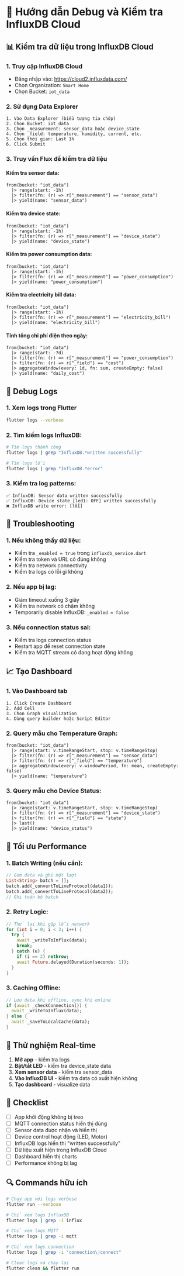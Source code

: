 # 🔧 Hướng dẫn Debug và Kiểm tra InfluxDB Cloud

## 📊 **Kiểm tra dữ liệu trong InfluxDB Cloud**

### 1. Truy cập InfluxDB Cloud
- Đăng nhập vào: https://cloud2.influxdata.com/
- Chọn Organization: `Smart Home`
- Chọn Bucket: `iot_data`

### 2. Sử dụng Data Explorer
```
1. Vào Data Explorer (biểu tượng tia chớp)
2. Chọn Bucket: iot_data
3. Chọn _measurement: sensor_data hoặc device_state
4. Chọn _field: temperature, humidity, current, etc.
5. Chọn thời gian: Last 1h
6. Click Submit
```

### 3. Truy vấn Flux để kiểm tra dữ liệu

#### Kiểm tra sensor data:
```flux
from(bucket: "iot_data")
  |> range(start: -1h)
  |> filter(fn: (r) => r["_measurement"] == "sensor_data")
  |> yield(name: "sensor_data")
```

#### Kiểm tra device state:
```flux
from(bucket: "iot_data")
  |> range(start: -1h)
  |> filter(fn: (r) => r["_measurement"] == "device_state")
  |> yield(name: "device_state")
```

#### Kiểm tra power consumption data:
```flux
from(bucket: "iot_data")
  |> range(start: -1h)
  |> filter(fn: (r) => r["_measurement"] == "power_consumption")
  |> yield(name: "power_consumption")
```

#### Kiểm tra electricity bill data:
```flux
from(bucket: "iot_data")
  |> range(start: -1h)
  |> filter(fn: (r) => r["_measurement"] == "electricity_bill")
  |> yield(name: "electricity_bill")
```

#### Tính tổng chi phí điện theo ngày:
```flux
from(bucket: "iot_data")
  |> range(start: -7d)
  |> filter(fn: (r) => r["_measurement"] == "power_consumption")
  |> filter(fn: (r) => r["_field"] == "cost")
  |> aggregateWindow(every: 1d, fn: sum, createEmpty: false)
  |> yield(name: "daily_cost")
```

## 🐛 **Debug Logs**

### 1. Xem logs trong Flutter
```bash
flutter logs --verbose
```

### 2. Tìm kiếm logs InfluxDB:
```bash
# Tìm logs thành công
flutter logs | grep "InfluxDB.*written successfully"

# Tìm logs lỗi
flutter logs | grep "InfluxDB.*error"
```

### 3. Kiểm tra log patterns:
```
✅ InfluxDB: Sensor data written successfully
✅ InfluxDB: Device state [led1: OFF] written successfully
❌ InfluxDB write error: [lỗi]
```

## 🔧 **Troubleshooting**

### 1. Nếu không thấy dữ liệu:
- Kiểm tra `_enabled = true` trong `influxdb_service.dart`
- Kiểm tra token và URL có đúng không
- Kiểm tra network connectivity
- Kiểm tra logs có lỗi gì không

### 2. Nếu app bị lag:
- Giảm timeout xuống 3 giây
- Kiểm tra network có chậm không
- Temporarily disable InfluxDB: `_enabled = false`

### 3. Nếu connection status sai:
- Kiểm tra logs connection status
- Restart app để reset connection state
- Kiểm tra MQTT stream có đang hoạt động không

## 📈 **Tạo Dashboard**

### 1. Vào Dashboard tab
```
1. Click Create Dashboard
2. Add Cell
3. Chọn Graph visualization
4. Dùng query builder hoặc Script Editor
```

### 2. Query mẫu cho Temperature Graph:
```flux
from(bucket: "iot_data")
  |> range(start: v.timeRangeStart, stop: v.timeRangeStop)
  |> filter(fn: (r) => r["_measurement"] == "sensor_data")
  |> filter(fn: (r) => r["_field"] == "temperature")
  |> aggregateWindow(every: v.windowPeriod, fn: mean, createEmpty: false)
  |> yield(name: "temperature")
```

### 3. Query mẫu cho Device Status:
```flux
from(bucket: "iot_data")
  |> range(start: v.timeRangeStart, stop: v.timeRangeStop)
  |> filter(fn: (r) => r["_measurement"] == "device_state")
  |> filter(fn: (r) => r["_field"] == "state")
  |> last()
  |> yield(name: "device_status")
```

## 🚀 **Tối ưu Performance**

### 1. Batch Writing (nếu cần):
```dart
// Gom data và ghi một lượt
List<String> batch = [];
batch.add(_convertToLineProtocol(data1));
batch.add(_convertToLineProtocol(data2));
// Ghi toàn bộ batch
```

### 2. Retry Logic:
```dart
// Thử lại khi gặp lỗi network
for (int i = 0; i < 3; i++) {
  try {
    await _writeToInflux(data);
    break;
  } catch (e) {
    if (i == 2) rethrow;
    await Future.delayed(Duration(seconds: 1));
  }
}
```

### 3. Caching Offline:
```dart
// Lưu data khi offline, sync khi online
if (await _checkConnection()) {
  await _writeToInflux(data);
} else {
  await _saveToLocalCache(data);
}
```

## 🎯 **Thử nghiệm Real-time**

1. **Mở app** - kiểm tra logs
2. **Bật/tắt LED** - kiểm tra device_state data
3. **Xem sensor data** - kiểm tra sensor_data 
4. **Vào InfluxDB UI** - kiểm tra data có xuất hiện không
5. **Tạo dashboard** - visualize data

## 📝 **Checklist**

- [ ] App khởi động không bị treo
- [ ] MQTT connection status hiển thị đúng
- [ ] Sensor data được nhận và hiển thị
- [ ] Device control hoạt động (LED, Motor)
- [ ] InfluxDB logs hiển thị "written successfully"
- [ ] Dữ liệu xuất hiện trong InfluxDB Cloud
- [ ] Dashboard hiển thị charts
- [ ] Performance không bị lag

## 🔍 **Commands hữu ích**

```bash
# Chạy app với logs verbose
flutter run --verbose

# Chỉ xem logs InfluxDB
flutter logs | grep -i influx

# Chỉ xem logs MQTT
flutter logs | grep -i mqtt

# Chỉ xem logs connection
flutter logs | grep -i "connection\|connect"

# Clear logs và chạy lại
flutter clean && flutter run
```
